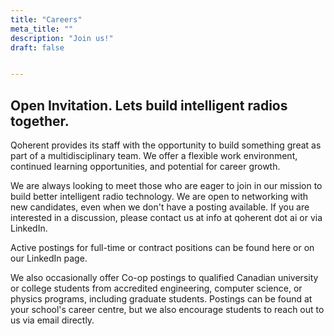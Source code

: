 ```yaml
---
title: "Careers"
meta_title: ""
description: "Join us!"
draft: false


---
```

## Open Invitation. Lets build intelligent radios together.
<!-- ![](images/team.jpg) -->


Qoherent provides its staff with the opportunity to build something great as part of a multidisciplinary team. We offer a flexible work environment, continued learning opportunities, and potential for career growth.

We are always looking to meet those who are eager to join in our mission to build better intelligent radio technology. We are open to networking with new candidates, even when we don't have a posting available. If you are interested in a discussion, please contact us at info at qoherent dot ai or via LinkedIn.

Active postings for full-time or contract positions can be found here or on our LinkedIn page.

We also occasionally offer Co-op postings to qualified Canadian university or college students from accredited engineering, computer science, or physics programs, including graduate students. Postings can be found at your school's career centre, but we also encourage students to reach out to us via email directly.
